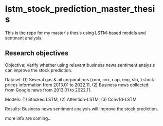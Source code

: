 # lstm_stock_prediction_master_thesis
This is the repo for my master's thesis using LSTM-based models and sentment analysis.

## Research objectives

Objective: Verify whether using relavant business news sentiment analysis can improve the stock prediction.

Dataset: (1) Several gas & oil corporations (xom, cvx, cop, eog, slb, ) stock prices information from 2013.01 to 2022.11, (2) Business news collected from Google news from 2013.01 to 2022.11.

Models: (1) Stacked LSTM, (2) Attention-LSTM, (3) Conv1d-LSTM

Results: Business news sentiment analysis will improve the stock prediction.

more info are coming...
